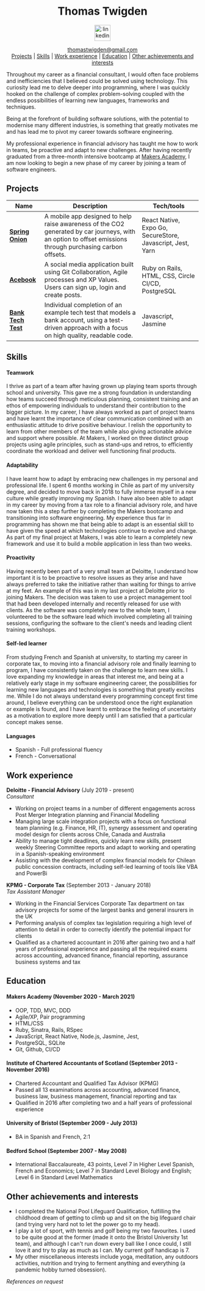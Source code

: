 <div align="center">

# Thomas Twigden

<a href='https://www.linkedin.com/in/thomas-twigden-01336232/'>
<img src="https://www.iconfinder.com/data/icons/free-social-icons/67/linkedin_circle_color-512.png" alt="linkedin" hspace="50" height="42" width="42"></a>

thomastwigden@gmail.com</br>
[Projects](#projects) | [Skills](#skills) | [Work experience](#work-experience) | [Education](#education) | [Other achievements and interests](#other-achievements-and-interests)

</div>

Throughout my career as a financial consultant, I would often face problems and inefficiencies that I believed could be solved using technology. This curiosity lead me to delve deeper into programming, where I was quickly hooked on the challenge of complex problem-solving coupled with the endless possibilities of learning new languages, frameworks and techniques.

Being at the forefront of building software solutions, with the potential to modernise many different industries, is something that greatly motivates me and has lead me to pivot my career towards software engineering.

My professional experience in financial advisory has taught me how to work in teams, be proactive and adapt to new challenges. After having recently graduated from a three-month intensive bootcamp at [Makers Academy](https://makers.tech), I am now looking to begin a new phase of my career by joining a team of software engineers.

## Projects

| Name                         | Description       | Tech/tools        |
| ---------------------------- | ----------------- | ----------------- |
| **[Spring Onion](https://github.com/twigz826/SmellsLikeGreenSpirit)** | A mobile app designed to help raise awareness of the CO2 generated by car journeys, with an option to offset emissions through purchasing carbon offsets. | React Native, Expo Go, SecureStore, Javascript, Jest, Yarn |
| **[Acebook](https://github.com/twigz826/acebook-hemoglobin-trotters)** | A social media application built using Git Collaboration, Agile processes and XP Values. Users can sign up, login and create posts. | Ruby on Rails, HTML, CSS, Circle CI/CD, PostgreSQL |
| **[Bank Tech Test](https://github.com/twigz826/bankjs-tech-test)** | Individual completion of an example tech test that models a bank account, using a test-driven approach with a focus on high quality, readable code.| Javascript, Jasmine |

## Skills

#### Teamwork

I thrive as part of a team after having grown up playing team sports through school and university. This gave me a strong foundation in understanding how teams succeed through meticulous planning, consistent training and an ethos of empowering individuals to understand their contribution to the bigger picture. In my career, I have always worked as part of project teams and have learnt the importance of clear communication combined with an enthusiastic attitude to drive positive behaviour. I relish the opportunity to learn from other members of the team while also giving actionable advice and support where possible. At Makers, I worked on three distinct group projects using agile principles, such as stand-ups and retros, to efficiently coordinate the workload and deliver well functioning final products.

#### Adaptability

I have learnt how to adapt by embracing new challenges in my personal and professional life. I spent 6 months working in Chile as part of my university degree, and decided to move back in 2018 to fully immerse myself in a new culture while greatly improving my Spanish. I have also been able to adapt in my career by moving from a tax role to a financial advisory role, and have now taken this a step further by completing the Makers bootcamp and transitioning into software engineering. My experience thus far in programming has shown me that being able to adapt is an essential skill to have given the speed at which technologies continue to evolve and change. As part of my final project at Makers, I was able to learn a completely new framework and use it to build a mobile application in less than two weeks.

#### Proactivity

Having recently been part of a very small team at Deloitte, I understand how important it is to be proactive to resolve issues as they arise and have always preferred to take the initiative rather than waiting for things to arrive at my feet. An example of this was in my last project at Deloitte prior to joining Makers. The decision was taken to use a project management tool that had been developed internally and recently released for use with clients. As the software was completely new to the whole team, I volunteered to be the software lead which involved completing all training sessions, configuring the software to the client's needs and leading client training workshops.

#### Self-led learner

From studying French and Spanish at university, to starting my career in corporate tax, to moving into a financial advisory role and finally learning to program, I have consistently taken on the challenge to learn new skills. I love expanding my knowledge in areas that interest me, and being at a relatively early stage in my software engineering career, the possibilities for learning new languages and technologies is something that greatly excites me. While I do not always understand every programming concept first time around, I believe everything can be understood once the right explanation or example is found, and I have learnt to embrace the feeling of uncertainty as a motivation to explore more deeply until I am satisfied that a particular concept makes sense.

#### Languages

- Spanish - Full professional fluency
- French - Conversational

## Work experience

**Deloitte - Financial Advisory** (July 2019 - present)  
_Consultant_

- Working on project teams in a number of different engagements across Post Merger Integration planning and Financial Modelling
- Managing large scale integration projects with a focus on functional team planning (e.g. Finance, HR, IT), synergy assessment and operating model design for clients across Chile, Canada and Australia
- Ability to manage tight deadlines, quickly learn new skills, present weekly Steering Committee reports and adapt to working and operating in a Spanish-speaking environment
- Assisting with the development of complex financial models for Chilean public concession contracts, including self-led learning of tools like VBA and PowerBi

**KPMG - Corporate Tax** (September 2013 - January 2018)  
_Tax Assistant Manager_

- Working in the Financial Services Corporate Tax department on tax advisory projects for some of the largest banks and general insurers in the UK
- Performing analysis of complex tax legislation requiring a high level of attention to detail in order to correctly identify the potential impact for clients
- Qualified as a chartered accountant in 2016 after gaining two and a half years of professional experience and passing all the required exams across accounting, advanced finance, financial reporting, assurance business systems and tax


## Education

#### Makers Academy (November 2020 - March 2021)

- OOP, TDD, MVC, DDD
- Agile/XP, Pair programming
- HTML/CSS
- Ruby, Sinatra, Rails, RSpec
- JavaScript, React Native, Node.js, Jasmine, Jest,
- PostgreSQL, SQLite
- Git, Github, CI/CD

#### Institute of Chartered Accountants of Scotland (September 2013 - November 2016)

- Chartered Accountant and Qualified Tax Advisor (KPMG)
- Passed all 13 examinations across accounting, advanced finance, business law, business management, financial reporting and tax
- Qualified in 2016 after completing two and a half years of professional experience

#### University of Bristol (September 2009 - July 2013)

- BA in Spanish and French, 2:1

#### Bedford School (September 2007 - May 2008)

- International Baccalaureate, 43 points, Level 7 in Higher Level Spanish, French and Economics; Level 7 in Standard Level Biology and English; Level 6 in Standard Level Mathematics

## Other achievements and interests

- I completed the National Pool Lifeguard Qualification, fulfilling the childhood dream of getting to climb up and sit on the big lifeguard chair (and trying very hard not to let the power go to my head).
- I play a lot of sport, with tennis and golf being my two favourites. I used to be quite good at the former (made it onto the Bristol University 1st team), and although I can't run down every ball like I once could, I still love it and try to play as much as I can. My current golf handicap is 7.
- My other miscellaneous interests include yoga, meditation, any outdoors activities, nutrition and trying to ferment anything and everything (a pandemic hobby turned obsession).

_References on request_
